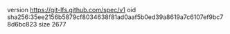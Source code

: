 version https://git-lfs.github.com/spec/v1
oid sha256:35ee2156b5879cf8034638f81ad0aaf5b0ed39a8619a7c6107ef9bc78d6bc823
size 2677
